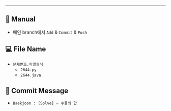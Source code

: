 ---

## 🐣 Manual
- 매인 branch에서 `Add` & `Commit` & `Push`

## 💻 File Name
- `문제번호.파일형식`
  - `2644.py`
  - `2644.java`

## 🙂 Commit Message
- `Baekjoon : [Solve] ✍ 수들의 합`
